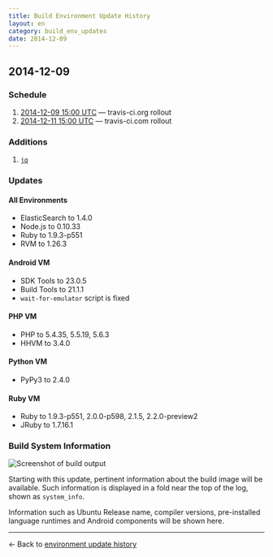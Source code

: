 ```yaml
---
title: Build Environment Update History
layout: en
category: build_env_updates
date: 2014-12-09
---
```


## 2014-12-09

### Schedule

1. [2014-12-09 15:00 UTC](http://everytimezone.com/#2014-12-9,180,cn3) — travis-ci.org rollout
2. [2014-12-11 15:00 UTC](http://everytimezone.com/#2014-12-10,180,cn3) — travis-ci.com rollout

### Additions

1. [`jq`](http://stedolan.github.io/jq/)

### Updates

#### All Environments

- ElasticSearch to 1.4.0
- Node.js to 0.10.33
- Ruby to 1.9.3-p551
- RVM to 1.26.3

#### Android VM

- SDK Tools to 23.0.5
- Build Tools to 21.1.1
- `wait-for-emulator` script is fixed

#### PHP VM

- PHP to 5.4.35, 5.5.19, 5.6.3
- HHVM to 3.4.0

#### Python VM

- PyPy3 to 2.4.0

#### Ruby VM

- Ruby to 1.9.3-p551, 2.0.0-p598, 2.1.5, 2.2.0-preview2
- JRuby to 1.7.16.1

### Build System Information

![Screenshot of build output](https://cloud.githubusercontent.com/assets/25666/5291272/2f7983e0-7b1e-11e4-8868-e02c576310f9.png)

Starting with this update, pertinent information about the build image will be available.
Such information is displayed in a fold near the top of the log, shown as `system_info`.

Information such as Ubuntu Release name, compiler versions, pre-installed
language runtimes and Android components will be shown here.

***

← Back to [environment update history](..)

